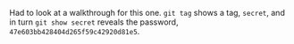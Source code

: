 Had to look at a walkthrough for this one. `git tag` shows a tag, `secret`,
and in turn `git show secret` reveals the password,
`47e603bb428404d265f59c42920d81e5`.
